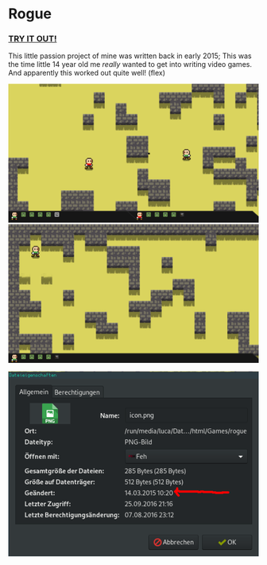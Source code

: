 # Rogue

### [TRY IT OUT!](./launcher.html)

This little passion project of mine was written back in early 2015;
This was the time little 14 year old me _really_ wanted to get into
writing video games. And apparently this worked out quite well! (flex)

![./backups/screenshot_multiplayer.png](./backups/screenshot_multiplayer.png)
![./backups/screenshot_singleplayer.png](./backups/screenshot_singleplayer.png)

![./backups/creation.png](./backups/creation.png)
